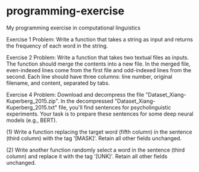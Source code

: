 # programming-exercise
My programming exercise in computational linguistics

Exercise 1 
Problem: Write a function that takes a string as input and returns the frequency of each word in the string.

Exercise 2
Problem: Write a function that takes two textual files as inputs. The function should merge the contents into a new file. In the merged file, even-indexed lines come from the first file and odd-indexed lines from the second. Each line should have three columns: line number, original filename, and content, separated by tabs. 

Exercise 4 
Problem: Download and decompress the file "Dataset_Xiang-Kuperberg_2015.zip". In the decompressed "Dataset_Xiang-Kuperberg_2015.txt" file, you'll find sentences for psycholinguistic experiments. Your task is to prepare these sentences for some deep neural models (e.g., BERT). 

(1)	Write a function replacing the target word (fifth column) in the sentence (third column) with the tag '[MASK]'. Retain all other fields unchanged.

(2)	Write another function randomly select a word in the sentence (third column) and replace it with the tag '[UNK]'. Retain all other fields unchanged.
